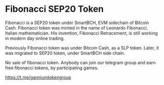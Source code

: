 # Fibonacci SEP20 Token

Fibonacci is a SEP20 token under SmartBCH, EVM sidechain of Bitcoin Cash. Fibonacci token was minted in the name of Leonardo Fibonacci, Italian mathematician. His invention, Fibonacci Retracement, is still working in modern day online trading.

Previously Fibonacci token was under Bitcoin Cash, as a SLP token. Later, it was migrated to SEP20 token, under SmartBCH side chain. 

No sale of fibonacci token. Anybody can join our telegram group and earn free fibonacci tokens, by participating games.

https://t.me/ganniumtokengroup
